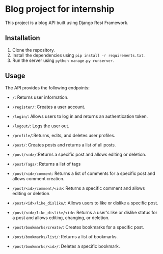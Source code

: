# Blog project for internship
This project is a blog API built using Django Rest Framework.

## Installation

1. Clone the repository.
2. Install the dependencies using `pip install -r requirements.txt`.
3. Run the server using `python manage.py runserver`.

## Usage

The API provides the following endpoints:

- `/`: Returns user information.
- `/register/`:  Creates a user account.
- `/login/`: Allows users to log in and returns an authentication token.
- `/logout/`: Logs the user out.
- `/profile/`:Returns, edits, and deletes user profiles.
- `/post/`: Creates posts and returns a list of all posts.
- `/post/<id>/`:Returns a specific post and allows editing or deletion.

- `/post/Tags/`: Returns a list of tags

- `/post/<id>/comment`: Returns a list of comments for a specific post and allows comment creation.
- `/post/<id>/comment/<id>`: Returns a specific comment and allows editing or deletion.
  
- `/post/<id>/like_dislike/`: Allows users to like or dislike a specific post.
-  `/post/<id>/like_dislike/<id>`: Returns a user's like or dislike status for a post and allows editing, changing, or deletion.
   
 - `/post/bookmarks/create/`: Creates bookmarks for a specific post.
- `/post/bookmarks/list/`: Returns a list of bookmarks.
- `/post/bookmarks/<id>/`: Deletes a specific bookmark.


